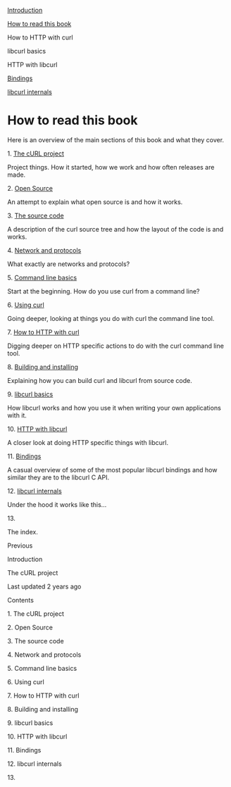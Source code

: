
<a href="index.html" class="link-a079aa82--primary-53a25e66--logoLink-10d08504"></a>





<a href="index.html" class="link-a079aa82--primary-53a25e66--logoLink-10d08504"></a>





<a href="index.html" class="navButton-94f2579c--navButtonClickable-161b88ca"><span class="text-4505230f--UIH300-2063425d--textContentFamily-49a318e1--navButtonLabel-14a4968f">Introduction</span></a>

<a href="how-to-read.html" class="navButton-94f2579c--navButtonClickable-161b88ca--navButtonOpened-6a88552e"><span class="text-4505230f--UIH300-2063425d--textContentFamily-49a318e1--navButtonLabel-14a4968f">How to read this book</span></a>





<span class="text-4505230f--UIH300-2063425d--textContentFamily-49a318e1--navButtonLabel-14a4968f">How to HTTP with curl</span>

<span class="text-4505230f--UIH300-2063425d--textContentFamily-49a318e1--navButtonLabel-14a4968f">libcurl basics</span>

<span class="text-4505230f--UIH300-2063425d--textContentFamily-49a318e1--navButtonLabel-14a4968f">HTTP with libcurl</span>

<a href="bindings.html" class="navButton-94f2579c--navButtonClickable-161b88ca"><span class="text-4505230f--UIH300-2063425d--textContentFamily-49a318e1--navButtonLabel-14a4968f">Bindings</span></a>

<a href="internals.html" class="navButton-94f2579c--navButtonClickable-161b88ca"><span class="text-4505230f--UIH300-2063425d--textContentFamily-49a318e1--navButtonLabel-14a4968f">libcurl internals</span></a>

<a href="bookindex.html" class="navButton-94f2579c--navButtonClickable-161b88ca"><span class="text-4505230f--UIH300-2063425d--textContentFamily-49a318e1--navButtonLabel-14a4968f"></span></a>





# <span class="text-4505230f--DisplayH900-bfb998fa--textContentFamily-49a318e1">How to read this book</span>

<span class="text-4505230f--UIH300-2063425d--textUIFamily-5ebd8e40--text-8ee2c8b2"></span>

<span class="text-4505230f--UIH300-2063425d--textUIFamily-5ebd8e40--text-8ee2c8b2"></span>

<span class="text-4505230f--TextH400-3033861f--textContentFamily-49a318e1"><span data-key="ed35526ebd294cf591a3027e4b838a8b"><span data-offset-key="ed35526ebd294cf591a3027e4b838a8b:0">Here is an overview of the main sections of this book and what they cover.</span></span></span>

<span class="text-4505230f--HeadingH700-04e1a2a3--textContentFamily-49a318e1"><span data-key="faf4ca8e725f4f8e8b65e4c6f8ecf29f"><span data-offset-key="faf4ca8e725f4f8e8b65e4c6f8ecf29f:0">1. </span></span><a href="project.html" class="link-a079aa82--primary-53a25e66--link-faf6c434"><span data-key="8b8ee88dccc04d71bf7a50ebbae7578c"><span data-offset-key="8b8ee88dccc04d71bf7a50ebbae7578c:0">The cURL project</span></span></a><span data-key="2f42d73af6094c8fb95c460cedd6ccee"><span data-offset-key="2f42d73af6094c8fb95c460cedd6ccee:0"><span data-slate-zero-width="z">​</span></span></span></span>

<span class="text-4505230f--TextH400-3033861f--textContentFamily-49a318e1"><span data-key="5e63ad6897e94a4485e12fce2048699f"><span data-offset-key="5e63ad6897e94a4485e12fce2048699f:0">Project things. How it started, how we work and how often releases are made.</span></span></span>

<span class="text-4505230f--HeadingH700-04e1a2a3--textContentFamily-49a318e1"><span data-key="2c1f283db7fc4e0aa2775307b5e2c8ca"><span data-offset-key="2c1f283db7fc4e0aa2775307b5e2c8ca:0">2. </span></span><a href="opensource.html" class="link-a079aa82--primary-53a25e66--link-faf6c434"><span data-key="c1b22ed1277e4cbcb500b1fb011edae0"><span data-offset-key="c1b22ed1277e4cbcb500b1fb011edae0:0">Open Source</span></span></a><span data-key="fde4f43956244f398533470a2fb90a4f"><span data-offset-key="fde4f43956244f398533470a2fb90a4f:0"><span data-slate-zero-width="z">​</span></span></span></span>

<span class="text-4505230f--TextH400-3033861f--textContentFamily-49a318e1"><span data-key="891615a50a724ddda9f00866debcfa9a"><span data-offset-key="891615a50a724ddda9f00866debcfa9a:0">An attempt to explain what open source is and how it works.</span></span></span>

<span class="text-4505230f--HeadingH700-04e1a2a3--textContentFamily-49a318e1"><span data-key="88c09089a8e5432f9f8f9c1a2c655c31"><span data-offset-key="88c09089a8e5432f9f8f9c1a2c655c31:0">3. </span></span><a href="source.html" class="link-a079aa82--primary-53a25e66--link-faf6c434"><span data-key="f58c750ce3974c8fbd70dd538d941709"><span data-offset-key="f58c750ce3974c8fbd70dd538d941709:0">The source code</span></span></a><span data-key="d694b393a6aa4786bb00e64cdf88a43f"><span data-offset-key="d694b393a6aa4786bb00e64cdf88a43f:0"><span data-slate-zero-width="z">​</span></span></span></span>

<span class="text-4505230f--TextH400-3033861f--textContentFamily-49a318e1"><span data-key="6d24cc23a75c46e994723e75531873c5"><span data-offset-key="6d24cc23a75c46e994723e75531873c5:0">A description of the curl source tree and how the layout of the code is and works.</span></span></span>

<span class="text-4505230f--HeadingH700-04e1a2a3--textContentFamily-49a318e1"><span data-key="3b553baa21554846b18844deb212c0e7"><span data-offset-key="3b553baa21554846b18844deb212c0e7:0">4. </span></span><a href="protocols.html" class="link-a079aa82--primary-53a25e66--link-faf6c434"><span data-key="5e82e59bfcd9423dbc7ed3a791423d9d"><span data-offset-key="5e82e59bfcd9423dbc7ed3a791423d9d:0">Network and protocols</span></span></a><span data-key="a83c3050e184470089b61c0950c054ff"><span data-offset-key="a83c3050e184470089b61c0950c054ff:0"><span data-slate-zero-width="z">​</span></span></span></span>

<span class="text-4505230f--TextH400-3033861f--textContentFamily-49a318e1"><span data-key="576d89c7bc1f4b439798b9db184905d6"><span data-offset-key="576d89c7bc1f4b439798b9db184905d6:0">What exactly are networks and protocols?</span></span></span>

<span class="text-4505230f--HeadingH700-04e1a2a3--textContentFamily-49a318e1"><span data-key="9e85d4125abf46d08cc8d9f628cf75cf"><span data-offset-key="9e85d4125abf46d08cc8d9f628cf75cf:0">5. </span></span><a href="cmdline.html" class="link-a079aa82--primary-53a25e66--link-faf6c434"><span data-key="1e95db0b7130427a832fd19982f1a3b5"><span data-offset-key="1e95db0b7130427a832fd19982f1a3b5:0">Command line basics</span></span></a><span data-key="7f2d1a88fb524e23a6139b2799ce6065"><span data-offset-key="7f2d1a88fb524e23a6139b2799ce6065:0"><span data-slate-zero-width="z">​</span></span></span></span>

<span class="text-4505230f--TextH400-3033861f--textContentFamily-49a318e1"><span data-key="d441f6453fde4ad0af766c8148dfd047"><span data-offset-key="d441f6453fde4ad0af766c8148dfd047:0">Start at the beginning. How do you use curl from a command line?</span></span></span>

<span class="text-4505230f--HeadingH700-04e1a2a3--textContentFamily-49a318e1"><span data-key="b8c165aaede14f4d85d6850400a2fcfc"><span data-offset-key="b8c165aaede14f4d85d6850400a2fcfc:0">6. </span></span><a href="usingcurl.html" class="link-a079aa82--primary-53a25e66--link-faf6c434"><span data-key="88abf26b51254d4893edcfc9965ff17b"><span data-offset-key="88abf26b51254d4893edcfc9965ff17b:0">Using curl</span></span></a><span data-key="62d69ad1556941b8834150e141079116"><span data-offset-key="62d69ad1556941b8834150e141079116:0"><span data-slate-zero-width="z">​</span></span></span></span>

<span class="text-4505230f--TextH400-3033861f--textContentFamily-49a318e1"><span data-key="a65d1e21b37243c39778fa6ee6fe325d"><span data-offset-key="a65d1e21b37243c39778fa6ee6fe325d:0">Going deeper, looking at things you do with curl the command line tool.</span></span></span>

<span class="text-4505230f--HeadingH700-04e1a2a3--textContentFamily-49a318e1"><span data-key="aacd7215a354449693209eff3f36e41b"><span data-offset-key="aacd7215a354449693209eff3f36e41b:0">7. </span></span><a href="http.html" class="link-a079aa82--primary-53a25e66--link-faf6c434"><span data-key="8e253b7c997847b38c5ee3ca958fb588"><span data-offset-key="8e253b7c997847b38c5ee3ca958fb588:0">How to HTTP with curl</span></span></a><span data-key="93afad123ce6452fae9bc45f2e54f90a"><span data-offset-key="93afad123ce6452fae9bc45f2e54f90a:0"><span data-slate-zero-width="z">​</span></span></span></span>

<span class="text-4505230f--TextH400-3033861f--textContentFamily-49a318e1"><span data-key="e59959f9d93d4e1eb6c39a9c65304546"><span data-offset-key="e59959f9d93d4e1eb6c39a9c65304546:0">Digging deeper on HTTP specific actions to do with the curl command line tool.</span></span></span>

<span class="text-4505230f--HeadingH700-04e1a2a3--textContentFamily-49a318e1"><span data-key="8e321accfa7747ca8aa85e0f82c5365b"><span data-offset-key="8e321accfa7747ca8aa85e0f82c5365b:0">8. </span></span><a href="source/build.html" class="link-a079aa82--primary-53a25e66--link-faf6c434"><span data-key="e8039e2f775841428c240e2756a3834c"><span data-offset-key="e8039e2f775841428c240e2756a3834c:0">Building and installing</span></span></a><span data-key="a8e62c9a815a4d38b045b93165c162f0"><span data-offset-key="a8e62c9a815a4d38b045b93165c162f0:0"><span data-slate-zero-width="z">​</span></span></span></span>

<span class="text-4505230f--TextH400-3033861f--textContentFamily-49a318e1"><span data-key="5591b3f2794843019b6deaf25d2a5ba2"><span data-offset-key="5591b3f2794843019b6deaf25d2a5ba2:0">Explaining how you can build curl and libcurl from source code.</span></span></span>

<span class="text-4505230f--HeadingH700-04e1a2a3--textContentFamily-49a318e1"><span data-key="3b76343f1c784e20804654fc6a6144d9"><span data-offset-key="3b76343f1c784e20804654fc6a6144d9:0">9. </span></span><a href="libcurl.html" class="link-a079aa82--primary-53a25e66--link-faf6c434"><span data-key="ca99c7ff174d4e21afc3f97b648bca63"><span data-offset-key="ca99c7ff174d4e21afc3f97b648bca63:0">libcurl basics</span></span></a><span data-key="e25919a8c877465291dd1dfb6bf4a699"><span data-offset-key="e25919a8c877465291dd1dfb6bf4a699:0"><span data-slate-zero-width="z">​</span></span></span></span>

<span class="text-4505230f--TextH400-3033861f--textContentFamily-49a318e1"><span data-key="1ef1447a0aee4556be747a1b2542885d"><span data-offset-key="1ef1447a0aee4556be747a1b2542885d:0">How libcurl works and how you use it when writing your own applications with it.</span></span></span>

<span class="text-4505230f--HeadingH700-04e1a2a3--textContentFamily-49a318e1"><span data-key="7d4eb7df09a54755bcf1462c9b97e16e"><span data-offset-key="7d4eb7df09a54755bcf1462c9b97e16e:0">10. </span></span><a href="libcurl-http.html" class="link-a079aa82--primary-53a25e66--link-faf6c434"><span data-key="34c9b859bbc649b69739996a5bcc7369"><span data-offset-key="34c9b859bbc649b69739996a5bcc7369:0">HTTP with libcurl</span></span></a><span data-key="06b00814b0bc41bc85e3eb566875d520"><span data-offset-key="06b00814b0bc41bc85e3eb566875d520:0"><span data-slate-zero-width="z">​</span></span></span></span>

<span class="text-4505230f--TextH400-3033861f--textContentFamily-49a318e1"><span data-key="1749acd6fcaa44e498871afd8a94852d"><span data-offset-key="1749acd6fcaa44e498871afd8a94852d:0">A closer look at doing HTTP specific things with libcurl.</span></span></span>

<span class="text-4505230f--HeadingH700-04e1a2a3--textContentFamily-49a318e1"><span data-key="115dda2f185d4843b8e43def196323ca"><span data-offset-key="115dda2f185d4843b8e43def196323ca:0">11. </span></span><a href="bindings.html" class="link-a079aa82--primary-53a25e66--link-faf6c434"><span data-key="bac258485a8a4ce09ed943891c2fcd4e"><span data-offset-key="bac258485a8a4ce09ed943891c2fcd4e:0">Bindings</span></span></a><span data-key="577cd2400d5142beb8f66357bdfe459a"><span data-offset-key="577cd2400d5142beb8f66357bdfe459a:0"><span data-slate-zero-width="z">​</span></span></span></span>

<span class="text-4505230f--TextH400-3033861f--textContentFamily-49a318e1"><span data-key="86d79b197db24a7e81a23f5c6535f7fd"><span data-offset-key="86d79b197db24a7e81a23f5c6535f7fd:0">A casual overview of some of the most popular libcurl bindings and how similar they are to the libcurl C API.</span></span></span>

<span class="text-4505230f--HeadingH700-04e1a2a3--textContentFamily-49a318e1"><span data-key="9d92d7fdacd44fd0a652bc0a520e7ec4"><span data-offset-key="9d92d7fdacd44fd0a652bc0a520e7ec4:0">12. </span></span><a href="internals.html" class="link-a079aa82--primary-53a25e66--link-faf6c434"><span data-key="9045fef297e1486e806c5c2ddbe4f1ed"><span data-offset-key="9045fef297e1486e806c5c2ddbe4f1ed:0">libcurl internals</span></span></a><span data-key="e52c60d879894ed9901d95c2f46259c1"><span data-offset-key="e52c60d879894ed9901d95c2f46259c1:0"><span data-slate-zero-width="z">​</span></span></span></span>

<span class="text-4505230f--TextH400-3033861f--textContentFamily-49a318e1"><span data-key="20f5c57d6c1e4d75b336a2bca164fe34"><span data-offset-key="20f5c57d6c1e4d75b336a2bca164fe34:0">Under the hood it works like this…</span></span></span>

<span class="text-4505230f--HeadingH700-04e1a2a3--textContentFamily-49a318e1"><span data-key="f222516a45e647ca950b619354a861dd"><span data-offset-key="f222516a45e647ca950b619354a861dd:0">13. </span></span><a href="bookindex.html" class="link-a079aa82--primary-53a25e66--link-faf6c434"><span data-key="7442013d52164795a3a4c2714d1438f1"><span data-offset-key="7442013d52164795a3a4c2714d1438f1:0"></span></span></a><span data-key="a08326e2df894d28875a7f5159130e1e"><span data-offset-key="a08326e2df894d28875a7f5159130e1e:0"><span data-slate-zero-width="z">​</span></span></span></span>

<span class="text-4505230f--TextH400-3033861f--textContentFamily-49a318e1"><span data-key="a46002005a9d41e586bcbd6237d81c3c"><span data-offset-key="a46002005a9d41e586bcbd6237d81c3c:0">The index.</span></span></span>

<a href="index.html" class="reset-3c756112--card-6570f064--whiteCard-fff091a4--cardPrevious-56a5e674"></a>

<span class="text-4505230f--TextH200-a3425406--textContentFamily-49a318e1">Previous</span>

<span class="text-4505230f--UIH400-4e41e82a--textContentFamily-49a318e1">Introduction</span>

<a href="project.html" class="reset-3c756112--card-6570f064--whiteCard-fff091a4--cardNext-19241c42"></a>


<span class="text-4505230f--UIH400-4e41e82a--textContentFamily-49a318e1">The cURL project</span>



<span class="text-4505230f--TextH200-a3425406--textContentFamily-49a318e1">Last updated 2 years ago</span>



<span class="text-4505230f--InfoH100-1e92e1d1--textContentFamily-49a318e1">Contents</span>

<a href="how-to-read.html#1-the-curl-project" class="reset-3c756112--menuItem-aa02f6ec--menuItemLight-757d5235--menuItemInline-173bdf97--pageTocItem-f4427024"></a>

<span class="text-4505230f--UIH300-2063425d--textContentFamily-49a318e1"><span class="text-4505230f--UIH200-50ead35f--textContentFamily-49a318e1">1. The cURL project</span></span>

<a href="how-to-read.html#2-open-source" class="reset-3c756112--menuItem-aa02f6ec--menuItemLight-757d5235--menuItemInline-173bdf97--pageTocItem-f4427024"></a>

<span class="text-4505230f--UIH300-2063425d--textContentFamily-49a318e1"><span class="text-4505230f--UIH200-50ead35f--textContentFamily-49a318e1">2. Open Source</span></span>

<a href="how-to-read.html#3-the-source-code" class="reset-3c756112--menuItem-aa02f6ec--menuItemLight-757d5235--menuItemInline-173bdf97--pageTocItem-f4427024"></a>

<span class="text-4505230f--UIH300-2063425d--textContentFamily-49a318e1"><span class="text-4505230f--UIH200-50ead35f--textContentFamily-49a318e1">3. The source code</span></span>

<a href="how-to-read.html#4-network-and-protocols" class="reset-3c756112--menuItem-aa02f6ec--menuItemLight-757d5235--menuItemInline-173bdf97--pageTocItem-f4427024"></a>

<span class="text-4505230f--UIH300-2063425d--textContentFamily-49a318e1"><span class="text-4505230f--UIH200-50ead35f--textContentFamily-49a318e1">4. Network and protocols</span></span>

<a href="how-to-read.html#5-command-line-basics" class="reset-3c756112--menuItem-aa02f6ec--menuItemLight-757d5235--menuItemInline-173bdf97--pageTocItem-f4427024"></a>

<span class="text-4505230f--UIH300-2063425d--textContentFamily-49a318e1"><span class="text-4505230f--UIH200-50ead35f--textContentFamily-49a318e1">5. Command line basics</span></span>

<a href="how-to-read.html#6-using-curl" class="reset-3c756112--menuItem-aa02f6ec--menuItemLight-757d5235--menuItemInline-173bdf97--pageTocItem-f4427024"></a>

<span class="text-4505230f--UIH300-2063425d--textContentFamily-49a318e1"><span class="text-4505230f--UIH200-50ead35f--textContentFamily-49a318e1">6. Using curl</span></span>

<a href="how-to-read.html#7-how-to-http-with-curl" class="reset-3c756112--menuItem-aa02f6ec--menuItemLight-757d5235--menuItemInline-173bdf97--pageTocItem-f4427024"></a>

<span class="text-4505230f--UIH300-2063425d--textContentFamily-49a318e1"><span class="text-4505230f--UIH200-50ead35f--textContentFamily-49a318e1">7. How to HTTP with curl</span></span>

<a href="how-to-read.html#8-building-and-installing" class="reset-3c756112--menuItem-aa02f6ec--menuItemLight-757d5235--menuItemInline-173bdf97--pageTocItem-f4427024"></a>

<span class="text-4505230f--UIH300-2063425d--textContentFamily-49a318e1"><span class="text-4505230f--UIH200-50ead35f--textContentFamily-49a318e1">8. Building and installing</span></span>

<a href="how-to-read.html#9-libcurl-basics" class="reset-3c756112--menuItem-aa02f6ec--menuItemLight-757d5235--menuItemInline-173bdf97--pageTocItem-f4427024"></a>

<span class="text-4505230f--UIH300-2063425d--textContentFamily-49a318e1"><span class="text-4505230f--UIH200-50ead35f--textContentFamily-49a318e1">9. libcurl basics</span></span>

<a href="how-to-read.html#10-http-with-libcurl" class="reset-3c756112--menuItem-aa02f6ec--menuItemLight-757d5235--menuItemInline-173bdf97--pageTocItem-f4427024"></a>

<span class="text-4505230f--UIH300-2063425d--textContentFamily-49a318e1"><span class="text-4505230f--UIH200-50ead35f--textContentFamily-49a318e1">10. HTTP with libcurl</span></span>

<a href="how-to-read.html#11-bindings" class="reset-3c756112--menuItem-aa02f6ec--menuItemLight-757d5235--menuItemInline-173bdf97--pageTocItem-f4427024"></a>

<span class="text-4505230f--UIH300-2063425d--textContentFamily-49a318e1"><span class="text-4505230f--UIH200-50ead35f--textContentFamily-49a318e1">11. Bindings</span></span>

<a href="how-to-read.html#12-libcurl-internals" class="reset-3c756112--menuItem-aa02f6ec--menuItemLight-757d5235--menuItemInline-173bdf97--pageTocItem-f4427024"></a>

<span class="text-4505230f--UIH300-2063425d--textContentFamily-49a318e1"><span class="text-4505230f--UIH200-50ead35f--textContentFamily-49a318e1">12. libcurl internals</span></span>

<a href="how-to-read.html#13-index" class="reset-3c756112--menuItem-aa02f6ec--menuItemLight-757d5235--menuItemInline-173bdf97--pageTocItem-f4427024"></a>

<span class="text-4505230f--UIH300-2063425d--textContentFamily-49a318e1"><span class="text-4505230f--UIH200-50ead35f--textContentFamily-49a318e1">13. </span></span>
